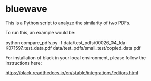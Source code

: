 # bluewave

This is a Python script to analyze the similarity of two PDFs.

To run this, an example would be:

python compare_pdfs.py -f data/test_pdfs/00026_04_fda-K071597_test_data.pdf data/test_pdfs/small_test/copied_data.pdf

For installation of black in your local environment, please follow the instructions here:

https://black.readthedocs.io/en/stable/integrations/editors.html
